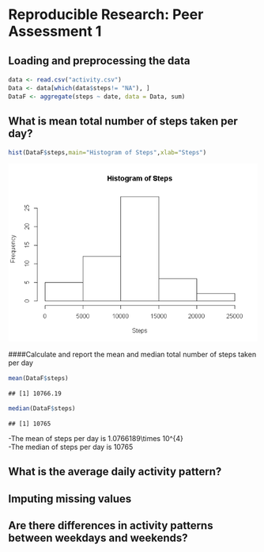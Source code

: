 # Reproducible Research: Peer Assessment 1


## Loading and preprocessing the data


```r
data <- read.csv("activity.csv")
Data <- data[which(data$steps!= "NA"), ]
DataF <- aggregate(steps ~ date, data = Data, sum)
```

## What is mean total number of steps taken per day?

```r
hist(DataF$steps,main="Histogram of Steps",xlab="Steps")
```

![](./PA1_template_files/figure-html/unnamed-chunk-2-1.png) 

####Calculate and report the mean and median total number of steps taken per day

```r
mean(DataF$steps)
```

```
## [1] 10766.19
```

```r
median(DataF$steps)
```

```
## [1] 10765
```
-The mean of steps per day is 1.0766189\times 10^{4}  
-The median of steps per day is 10765  

## What is the average daily activity pattern?



## Imputing missing values



## Are there differences in activity patterns between weekdays and weekends?
